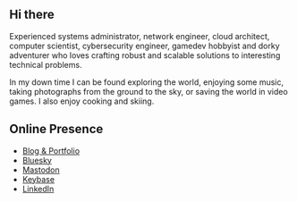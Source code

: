 ## Hi there

Experienced systems administrator, network engineer, cloud architect, computer scientist, cybersecurity engineer, gamedev hobbyist and dorky adventurer who loves crafting robust and scalable solutions to interesting technical problems.

In my down time I can be found exploring the world, enjoying some music, taking photographs from the ground to the sky, or saving the world in video games. I also enjoy cooking and skiing.

## Online Presence

- [Blog & Portfolio](https://kmw.dev)
- [Bluesky](https://bsky.app/profile/kmw.dev)
- [Mastodon](https://mas.to/@TallonRain)
- [Keybase](https://keybase.io/tallonrain)
- [LinkedIn](https://www.linkedin.com/in/kylemworthington/)

